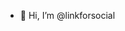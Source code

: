 - 👋 Hi, I’m @linkforsocial

<!---
linkforsocial/linkforsocial is a ✨ special ✨ repository because its `README.md` (this file) appears on your GitHub profile.
You can click the Preview link to take a look at your changes.
--->
